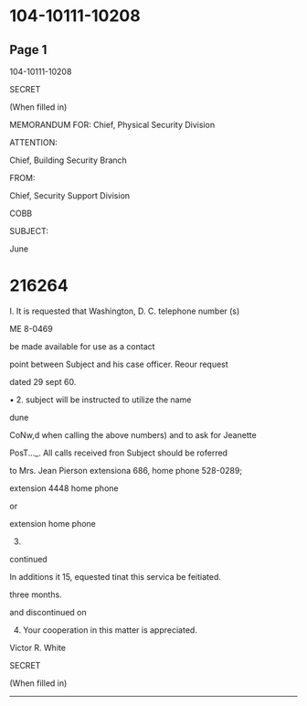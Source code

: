 # 104-10111-10208

## Page 1

104-10111-10208

SECRET

(When filled in)

MEMORANDUM FOR: Chief, Physical Security Division

ATTENTION:

Chief, Building Security Branch

FROM:

Chief, Security Support Division

COBB

SUBJECT:

June

# 216264

I. It is requested that Washington, D. C. telephone number (s)

ME 8-0469

be made available for use as a contact

point between Subject and his case officer. Reour request

dated 29 sept 60.

• 2. subject will be instructed to utilize the name

dune

CoNw,d when calling the above numbers) and to ask for Jeanette

PosT..._. All calls received fron Subject should be roferred

to Mrs. Jean Pierson extensiona 686, home phone 528-0289;

extension 4448 home phone

or

extension home phone

3.

continued

In additions it 15, equested tinat this servica be feitiated.

three months.

and discontinued on

4. Your cooperation in this matter is appreciated.

Victor R. White

SECRET

(When filled in)

---

